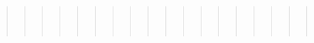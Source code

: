 >>>>>>>>>>>>>>>>>>>>>>>>>>>>>>>>>>>> <br />
>>>>>>>>>>>>>>>>>>>>>>>>>>>>>>>>>>>> <br />
>>>>>>>>>>>>>>>>>>>>>>>>>>>>>>>>>>>> <br />
>>>>>>>>>>>>>>>>>>>>>>>>>>>>>>>>>>>> <br />